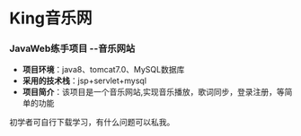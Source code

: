 # King音乐网
### JavaWeb练手项目 --音乐网站

- **项目环境**：java8、tomcat7.0、MySQL数据库
- **采用的技术栈**：jsp+servlet+mysql
- **项目简介**：该项目是一个音乐网站,实现音乐播放，歌词同步，登录注册，等简单的功能


初学者可自行下载学习，有什么问题可以私我。